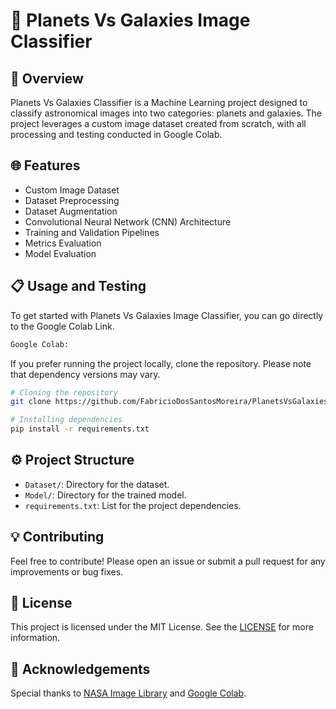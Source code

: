 # 🌠 Planets Vs Galaxies Image Classifier

## 🔭 Overview
Planets Vs Galaxies Classifier is a Machine Learning project designed to classify astronomical images into two categories: planets and galaxies. The project leverages a custom image dataset created from scratch, with all processing and testing conducted in Google Colab.


## 🌐 Features
- Custom Image Dataset
- Dataset Preprocessing
- Dataset Augmentation
- Convolutional Neural Network (CNN) Architecture
- Training and Validation Pipelines
- Metrics Evaluation
- Model Evaluation


## 📋 Usage and Testing
To get started with Planets Vs Galaxies Image Classifier, you can go directly to the Google Colab Link.

```bash
Google Colab:  
```

If you prefer running the project locally, clone the repository. Please note that dependency versions may vary.
```bash
# Cloning the repository
git clone https://github.com/FabricioDosSantosMoreira/PlanetsVsGalaxiesClassifier.git

# Installing dependencies
pip install -r requirements.txt
```


## ⚙ Project Structure
- `Dataset/`: Directory for the dataset.
- `Model/`: Directory for the trained model.
- `requirements.txt`: List for the project dependencies.


## 💡 Contributing
Feel free to contribute! Please open an issue or submit a pull request for any improvements or bug fixes.


## 📃 License
This project is licensed under the MIT License. See the [LICENSE](LICENSE) for more information.


## 💭 Acknowledgements
Special thanks to [NASA Image Library](https://images.nasa.gov/) and [Google Colab](https://colab.research.google.com/).
